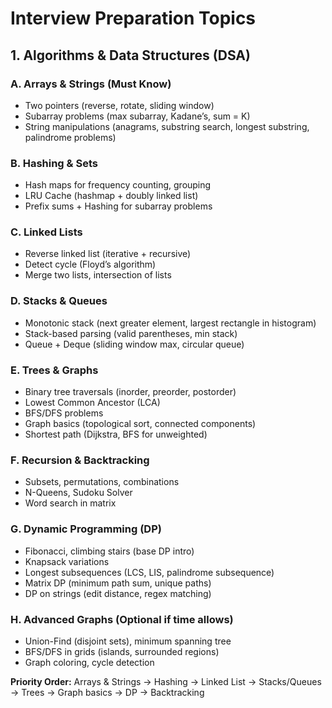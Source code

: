 # Interview Preparation Topics

## 1. Algorithms & Data Structures (DSA)

### A. Arrays & Strings (Must Know)
- Two pointers (reverse, rotate, sliding window)
- Subarray problems (max subarray, Kadane’s, sum = K)
- String manipulations (anagrams, substring search, longest substring, palindrome problems)

### B. Hashing & Sets
- Hash maps for frequency counting, grouping
- LRU Cache (hashmap + doubly linked list)
- Prefix sums + Hashing for subarray problems

### C. Linked Lists
- Reverse linked list (iterative + recursive)
- Detect cycle (Floyd’s algorithm)
- Merge two lists, intersection of lists

### D. Stacks & Queues
- Monotonic stack (next greater element, largest rectangle in histogram)
- Stack-based parsing (valid parentheses, min stack)
- Queue + Deque (sliding window max, circular queue)

### E. Trees & Graphs
- Binary tree traversals (inorder, preorder, postorder)
- Lowest Common Ancestor (LCA)
- BFS/DFS problems
- Graph basics (topological sort, connected components)
- Shortest path (Dijkstra, BFS for unweighted)

### F. Recursion & Backtracking
- Subsets, permutations, combinations
- N-Queens, Sudoku Solver
- Word search in matrix

### G. Dynamic Programming (DP)
- Fibonacci, climbing stairs (base DP intro)
- Knapsack variations
- Longest subsequences (LCS, LIS, palindrome subsequence)
- Matrix DP (minimum path sum, unique paths)
- DP on strings (edit distance, regex matching)

### H. Advanced Graphs (Optional if time allows)
- Union-Find (disjoint sets), minimum spanning tree
- BFS/DFS in grids (islands, surrounded regions)
- Graph coloring, cycle detection

**Priority Order:** Arrays & Strings → Hashing → Linked List → Stacks/Queues → Trees → Graph basics → DP → Backtracking

